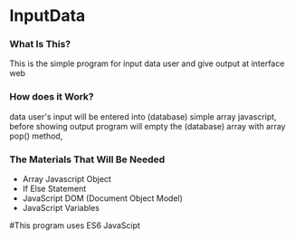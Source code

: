 # InputData
### What Is This?
This is the simple program for input data user and give output at interface web

### How does it Work?
data user's input will be entered into (database) simple array javascript, before showing output program will empty the (database) array with array pop() method,

### The Materials That Will Be Needed
- Array Javascript Object
- If Else Statement
- JavaScript DOM (Document Object Model)
- JavaScript Variables

#This program uses ES6 JavaScipt
